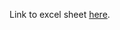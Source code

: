 Link to excel sheet [here](https://docs.google.com/spreadsheets/d/12KAPGRlJ1KlMJIxMt3G01_mF-tP4fbX_KdOEbg6DFbQ/edit?usp=sharing).
